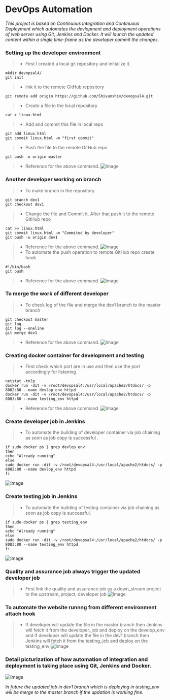 # DevOps Automation
*This project is based on Continuous Integration and Continuous Deployment which automates the devlopment and deployment operations of
web server using Git, Jenkins and Docker. It will launch the updated content within a single time-frame as the developer commit the
changes.*

### Setting up the developer environment
> - First I created a local git repository and initialize it.
```
mkdir devopsal4/
git init
```
> - link it to the remote GitHub repository
```
git remote add origin https://github.com/Shivamshiv/devopsal4.git
```
> - Create a file in the local repository
```
cat > linux.html
```
> - Add and commit this file in local repo
```
git add linux.html
git commit linux.html -m "first commit"
```
> - Push the file to the remote GitHub repo
```
git push -u origin master
```
> - Reference for the above command.
![Image](https://github.com/Shivamshiv/devopsal4/blob/master/Screenshot%20(151).png)

### Another developer working on branch
> - To make branch in the repository
```
git branch dev1
git checkout dev1
```
> - Change the file and Commit it. After that push it to the remote GitHub repo
```
cat >> linux.html
git commit linux.html -m "Commited by developer"
git push -u origin dev1
```
> - Reference for the above command.
![Image](https://github.com/Shivamshiv/devopsal4/blob/master/Screenshot%20(152).png)
> - To automate the push operation to remote GitHub repo create hook
```
#!/bin/bash
git push
```
> - Reference for the above command.
![Image](https://github.com/Shivamshiv/devopsal4/blob/master/Screenshot%20(159).png)

### To merge the work of different developer

> - To check log of the file and merge the dev1 branch to the master branch
```
git checkout master
git log
git log --oneline
git merge dev1
```
> - Reference for the above command.
![Image](https://github.com/Shivamshiv/devopsal4/blob/master/Screenshot%20(154).png)

### Creating docker container for development and testing
> - First check which port are in use and then use the port accordingly for listening
```
netstat -tnlp
docker run -dit -v /root/devopsal4:/usr/local/apache2/htdocs/ -p 8082:80 --name devlop_env httpd
docker run -dit -v /root/devopsal4:/usr/local/apache2/htdocs/ -p 8083:80 --name testing_env httpd
```
> - Reference for the above command.
![Image](https://github.com/Shivamshiv/devopsal4/blob/master/Screenshot%20(155).png)

### Create developer job in Jenkins
> - To automate the building of developer container via job chaining as soon as job copy is successful .
```
if sudo docker ps | grep devlop_env
then 
echo "Already running"
else
sudo docker run -dit -v /root/devopsal4:/usr/local/apache2/htdocs/ -p 8082:80 --name devlop_env httpd
fi
```
![Image](https://github.com/Shivamshiv/devopsal4/blob/master/Screenshot%20(156).png)

### Create testing job in Jenkins
> - To automate the building of testing container via job chaining as soon as job copy is successful.
```
if sudo docker ps | grep testing_env
then 
echo "Already running"
else
sudo docker run -dit -v /root/devopsal4:/usr/local/apache2/htdocs/ -p 8083:80 --name testing_env httpd
fi
```
![Image](https://github.com/Shivamshiv/devopsal4/blob/master/Screenshot%20(158).png)

### Quality and assurance job always trigger the updated developer job 
> - First link the quality and assurance job as a down_stream project to the upstream_project, developer job
![Image](https://github.com/Shivamshiv/devopsal4/blob/master/Screenshot%20(157).png)

### To automate the website runnng from different environment attach hook
> - If developer will update the file in the master branch then Jenkins will fetch it from the developer_job and deploy
on the develop_env and if developer will update the file in the dev1 branch then Jenkins will fetch it from the testing_job
and deploy on the testing_env
![Image](https://github.com/Shivamshiv/devopsal4/blob/master/Screenshot%20(161).png)

### Detail picturization of how automation of integration and deployment is taking place using Git, Jenkins and Docker.
![Image](https://github.com/Shivamshiv/devopsal4/blob/master/Screenshot%20(160).png)

*In future the updated job in dev1 branch which is deploying in testing_env will be merge to the master branch if the updation
is working fine.*

